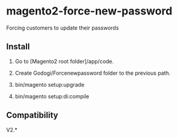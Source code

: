 # magento2-force-new-password
Forcing customers to update their passwords


## Install

1. Go to [Magento2 root folder]/app/code.

2. Create Godogi/Forcenewpassword folder to the previous path.

3. bin/magento setup:upgrade

4. bin/magento setup:di:compile


## Compatibility

V2.*
